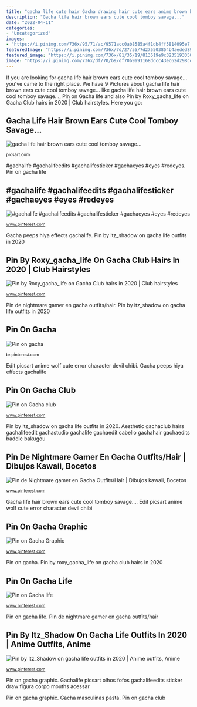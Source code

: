```yaml
---
title: "gacha life cute hair Gacha drawing hair cute ears anime brown base picsart background hairstyles sticker tomboy cool savage clothes freetoedit kawaii"
description: "Gacha life hair brown ears cute cool tomboy savage..."
date: "2022-04-11"
categories:
- "Uncategorized"
images:
- "https://i.pinimg.com/736x/95/71/ac/9571acc0ab8585a4f1db4ff5814095e7.jpg"
featuredImage: "https://i.pinimg.com/736x/7d/27/55/7d275503854b4aeded8952d50e355ad6.jpg"
featured_image: "https://i.pinimg.com/736x/81/35/19/813519e9c323519335064866981faa20.jpg"
image: "https://i.pinimg.com/736x/df/70/b9/df70b9a91168ddcc43ec62d298cde3cf.jpg"
---
```


If you are looking for gacha life hair brown ears cute cool tomboy savage... you've came to the right place. We have 9 Pictures about gacha life hair brown ears cute cool tomboy savage... like gacha life hair brown ears cute cool tomboy savage..., Pin on Gacha life and also Pin by Roxy_gacha_life on Gacha Club hairs in 2020 | Club hairstyles. Here you go:

## Gacha Life Hair Brown Ears Cute Cool Tomboy Savage...

![gacha life hair brown ears cute cool tomboy savage...](http://cdn131.picsart.com/298525639056211.png "Pin by itz_shadow on gacha life outfits in 2020")

<small>picsart.com</small>

#gachalife #gachalifeedits #gachalifesticker #gachaeyes #eyes #redeyes. Pin on gacha life

## #gachalife #gachalifeedits #gachalifesticker #gachaeyes #eyes #redeyes

![#gachalife #gachalifeedits #gachalifesticker #gachaeyes #eyes #redeyes](https://i.pinimg.com/736x/95/71/ac/9571acc0ab8585a4f1db4ff5814095e7.jpg "Pin de nightmare gamer en gacha outfits/hair")

<small>www.pinterest.com</small>

Gacha peeps hiya effects gachalife. Pin by itz_shadow on gacha life outfits in 2020

## Pin By Roxy_gacha_life On Gacha Club Hairs In 2020 | Club Hairstyles

![Pin by Roxy_gacha_life on Gacha Club hairs in 2020 | Club hairstyles](https://i.pinimg.com/736x/81/35/19/813519e9c323519335064866981faa20.jpg "Gacha life hair brown ears cute cool tomboy savage...")

<small>www.pinterest.com</small>

Pin de nightmare gamer en gacha outfits/hair. Pin by itz_shadow on gacha life outfits in 2020

## Pin On Gacha

![Pin on gacha](https://i.pinimg.com/736x/20/20/b4/2020b4ab25f36aa70ca74ba2e1a494e8.jpg "Pin by roxy_gacha_life on gacha club hairs in 2020")

<small>br.pinterest.com</small>

Edit picsart anime wolf cute error character devil chibi. Gacha peeps hiya effects gachalife

## Pin On Gacha Club

![Pin on Gacha club](https://i.pinimg.com/736x/7d/27/55/7d275503854b4aeded8952d50e355ad6.jpg "Gacha peeps hiya effects gachalife")

<small>www.pinterest.com</small>

Pin by itz_shadow on gacha life outfits in 2020. Aesthetic gachaclub hairs gachalifeedit gachastudio gachalife gachaedit cabello gachahair gachaedits baddie bakugou

## Pin De Nightmare Gamer En Gacha Outfits/Hair | Dibujos Kawaii, Bocetos

![Pin de Nightmare gamer en Gacha Outfits/Hair | Dibujos kawaii, Bocetos](https://i.pinimg.com/736x/df/70/b9/df70b9a91168ddcc43ec62d298cde3cf.jpg "Gacha peeps hiya effects gachalife")

<small>www.pinterest.com</small>

Gacha life hair brown ears cute cool tomboy savage.... Edit picsart anime wolf cute error character devil chibi

## Pin On Gacha Graphic

![Pin on Gacha Graphic](https://i.pinimg.com/736x/a5/0d/eb/a50deb42bb54b8d191cb8b8b68f440ba.jpg "Pin by itz_shadow on gacha life outfits in 2020")

<small>www.pinterest.com</small>

Pin on gacha. Pin by roxy_gacha_life on gacha club hairs in 2020

## Pin On Gacha Life

![Pin on Gacha life](https://i.pinimg.com/736x/ef/a6/2e/efa62e034a2d7c613aa27a27a94306fb.jpg "#gachalife #gachalifeedits #gachalifesticker #gachaeyes #eyes #redeyes")

<small>www.pinterest.com</small>

Pin on gacha life. Pin de nightmare gamer en gacha outfits/hair

## Pin By Itz_Shadow On Gacha Life Outfits In 2020 | Anime Outfits, Anime

![Pin by Itz_Shadow on gacha life outfits in 2020 | Anime outfits, Anime](https://i.pinimg.com/736x/3f/7a/f5/3f7af5e582e88a3c2b25689bb9512320.jpg "Gacha life hair brown ears cute cool tomboy savage...")

<small>www.pinterest.com</small>

Pin on gacha graphic. Gachalife picsart olhos fofos gachalifeedits sticker draw figura corpo mouths acessar

Pin on gacha graphic. Gacha masculinas pasta. Pin on gacha club
